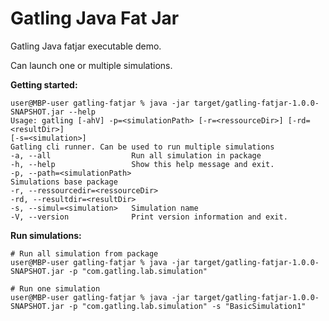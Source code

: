 Gatling Java Fat Jar
============================================

Gatling Java fatjar executable demo.

Can launch one or multiple simulations.

**Getting started:**
```shell
user@MBP-user gatling-fatjar % java -jar target/gatling-fatjar-1.0.0-SNAPSHOT.jar --help
Usage: gatling [-ahV] -p=<simulationPath> [-r=<ressourceDir>] [-rd=<resultDir>]
[-s=<simulation>]
Gatling cli runner. Can be used to run multiple simulations
-a, --all                  Run all simulation in package
-h, --help                 Show this help message and exit.
-p, --path=<simulationPath>
Simulations base package
-r, --ressourcedir=<ressourceDir>
-rd, --resultdir=<resultDir>
-s, --simul=<simulation>   Simulation name
-V, --version              Print version information and exit.
```

**Run simulations:**
```shell
# Run all simulation from package
user@MBP-user gatling-fatjar % java -jar target/gatling-fatjar-1.0.0-SNAPSHOT.jar -p "com.gatling.lab.simulation"

# Run one simulation
user@MBP-user gatling-fatjar % java -jar target/gatling-fatjar-1.0.0-SNAPSHOT.jar -p "com.gatling.lab.simulation" -s "BasicSimulation1"
```